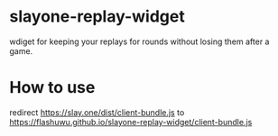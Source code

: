 # slayone-replay-widget
wdiget for keeping your replays for rounds without losing them after a game.

# How to use
redirect https://slay.one/dist/client-bundle.js to https://flashuwu.github.io/slayone-replay-widget/client-bundle.js
